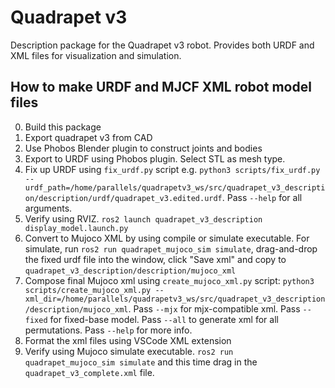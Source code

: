 # Quadrapet v3
Description package for the Quadrapet v3 robot. Provides both URDF and XML files for visualization and simulation.

## How to make URDF and MJCF XML robot model files
0. Build this package
1. Export quadrapet v3 from CAD
2. Use Phobos Blender plugin to construct joints and bodies
3. Export to URDF using Phobos plugin. Select STL as mesh type.
4. Fix up URDF using `fix_urdf.py` script e.g. `python3 scripts/fix_urdf.py --urdf_path=/home/parallels/quadrapetv3_ws/src/quadrapet_v3_description/description/urdf/quadrapet_v3.edited.urdf`. Pass `--help` for all arguments.
5. Verify using RVIZ. `ros2 launch quadrapet_v3_description display_model.launch.py`
5. Convert to Mujoco XML by using compile or simulate executable. For simulate, run `ros2 run quadrapet_mujoco_sim simulate`, drag-and-drop the fixed urdf file into the window, click "Save xml" and copy to `quadrapet_v3_description/description/mujoco_xml`
6. Compose final Mujoco xml using `create_mujoco_xml.py` script: `python3 scripts/create_mujoco_xml.py --xml_dir=/home/parallels/quadrapetv3_ws/src/quadrapet_v3_description/description/mujoco_xml`. Pass `--mjx` for mjx-compatible xml. Pass `--fixed` for fixed-base model. Pass `--all` to generate xml for all permutations. Pass `--help` for more info.
7. Format the xml files using VSCode XML extension
8. Verify using Mujoco simulate executable. `ros2 run quadrapet_mujoco_sim simulate` and this time drag in the `quadrapet_v3_complete.xml` file.